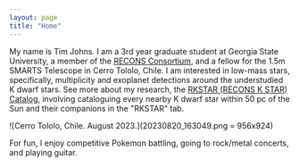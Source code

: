 ```yaml
---
layout: page
title: "Home"
---
```

My name is Tim Johns. I am a 3rd year graduate student at Georgia State University, a member of the [RECONS Consortium](http://recons.org), and a fellow for the 1.5m SMARTS Telescope in Cerro Tololo, Chile. I am interested in low-mass stars, specifically, multiplicity and exoplanet detections around the understudied K dwarf stars. See more about my research, the [RKSTAR (RECONS K STAR) Catalog](https://astrotimj.github.io/blog), involving cataloguing every nearby K dwarf star within 50 pc of the Sun and their companions in the "RKSTAR" tab.

![Cerro Tololo, Chile. August 2023.](20230820_163049.png = 956x924)

For fun, I enjoy competitive Pokemon battling, going to rock/metal concerts, and playing guitar.
